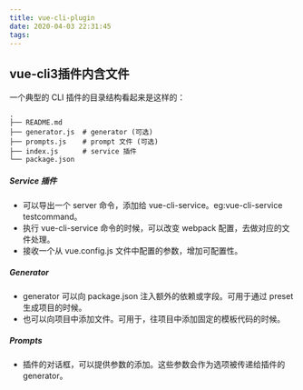 ```yaml
---
title: vue-cli-plugin
date: 2020-04-03 22:31:45
tags:
---
```

## vue-cli3插件内含文件

一个典型的 CLI 插件的目录结构看起来是这样的：
```
.
├── README.md
├── generator.js  # generator (可选)
├── prompts.js    # prompt 文件 (可选)
├── index.js      # service 插件
└── package.json
```

##### Service 插件
* 可以导出一个 server 命令，添加给 vue-cli-service。eg:vue-cli-service testcommand。
* 执行 vue-cli-service 命令的时候，可以改变 webpack 配置，去做对应的文件处理。
* 接收一个从 vue.config.js 文件中配置的参数，增加可配置性。

##### Generator
* generator 可以向 package.json 注入额外的依赖或字段。可用于通过 preset 生成项目的时候。
* 也可以向项目中添加文件。可用于，往项目中添加固定的模板代码的时候。

##### Prompts
* 插件的对话框，可以提供参数的添加。这些参数会作为选项被传递给插件的 generator。
